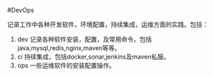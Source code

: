 #DevOps

记录工作中各种开发软件，环境配置，持续集成，运维方面的实践。包括：

1. dev
    记录各种软件安装，配置，及常用命令，包括java,mysql,redis,nginx,maven等等。
2. ci
    持续集成，包括docker,sonar,jenkins及maven私服。
3. ops
    一些运维软件的安装配置操作。
